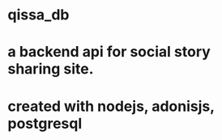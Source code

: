 # qissa_db
# a backend api for social story sharing site.
# created with nodejs, adonisjs, postgresql
